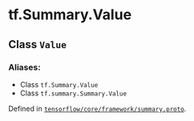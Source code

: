 <div itemscope itemtype="http://developers.google.com/ReferenceObject">
<meta itemprop="name" content="tf.Summary.Value" />
</div>

# tf.Summary.Value

## Class `Value`



### Aliases:

* Class `tf.Summary.Value`
* Class `tf.summary.Summary.Value`



Defined in [`tensorflow/core/framework/summary.proto`](https://www.tensorflow.org/code/tensorflow/core/framework/summary.proto).



